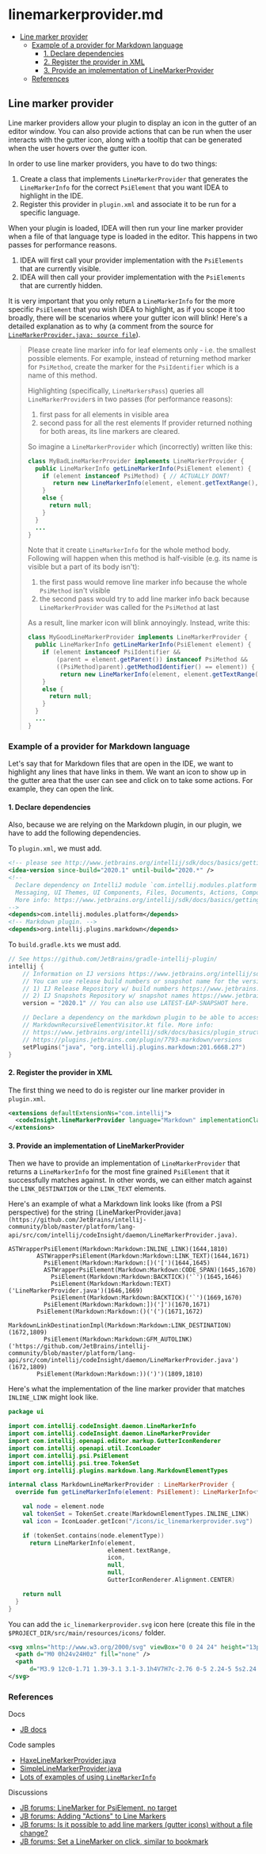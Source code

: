 # linemarkerprovider.md

<!-- START doctoc generated TOC please keep comment here to allow auto update -->
<!-- DON'T EDIT THIS SECTION, INSTEAD RE-RUN doctoc TO UPDATE -->

- [Line marker provider](#line-marker-provider)
  - [Example of a provider for Markdown language](#example-of-a-provider-for-markdown-language)
    - [1. Declare dependencies](#1-declare-dependencies)
    - [2. Register the provider in XML](#2-register-the-provider-in-xml)
    - [3. Provide an implementation of LineMarkerProvider](#3-provide-an-implementation-of-linemarkerprovider)
  - [References](#references)

<!-- END doctoc generated TOC please keep comment here to allow auto update -->

## Line marker provider

Line marker providers allow your plugin to display an icon in the gutter of an editor window. You can also provide
actions that can be run when the user interacts with the gutter icon, along with a tooltip that can be generated when
the user hovers over the gutter icon.

In order to use line marker providers, you have to do two things:

1. Create a class that implements `LineMarkerProvider` that generates the `LineMarkerInfo` for the correct `PsiElement`
   that you want IDEA to highlight in the IDE.
2. Register this provider in `plugin.xml` and associate it to be run for a specific language.

When your plugin is loaded, IDEA will then run your line marker provider when a file of that language type is loaded in
the editor. This happens in two passes for performance reasons.

1. IDEA will first call your provider implementation with the `PsiElements` that are currently visible.
2. IDEA will then call your provider implementation with the `PsiElements` that are currently hidden.

It is very important that you only return a `LineMarkerInfo` for the more specific `PsiElement` that you wish IDEA to
highlight, as if you scope it too broadly, there will be scenarios where your gutter icon will blink! Here's a detailed
explanation as to why (a comment from the source for
[`LineMarkerProvider.java: source file`](https://github.com/JetBrains/intellij-community/blob/master/platform/lang-api/src/com/intellij/codeInsight/daemon/LineMarkerProvider.java)).

> Please create line marker info for leaf elements only - i.e. the smallest possible elements. For example, instead of
> returning method marker for `PsiMethod`, create the marker for the `PsiIdentifier` which is a name of this method.
>
> Highlighting (specifically, `LineMarkersPass`) queries all `LineMarkerProvider`s in two passes (for performance
> reasons):
>
> 1. first pass for all elements in visible area
> 2. second pass for all the rest elements If provider returned nothing for both areas, its line markers are cleared.
>
> So imagine a `LineMarkerProvider` which (incorrectly) written like this:
>
> ```java
> class MyBadLineMarkerProvider implements LineMarkerProvider {
>   public LineMarkerInfo getLineMarkerInfo(PsiElement element) {
>     if (element instanceof PsiMethod) { // ACTUALLY DONT!
>        return new LineMarkerInfo(element, element.getTextRange(), icon, null,null, alignment);
>     }
>     else {
>       return null;
>     }
>   }
>   ...
> }
> ```
>
> Note that it create `LineMarkerInfo` for the whole method body. Following will happen when this method is half-visible
> (e.g. its name is visible but a part of its body isn't):
>
> 1. the first pass would remove line marker info because the whole `PsiMethod` isn't visible
> 2. the second pass would try to add line marker info back because `LineMarkerProvider` was called for the `PsiMethod`
>    at last
>
> As a result, line marker icon will blink annoyingly. Instead, write this:
>
> ```java
> class MyGoodLineMarkerProvider implements LineMarkerProvider {
>   public LineMarkerInfo getLineMarkerInfo(PsiElement element) {
>     if (element instanceof PsiIdentifier &&
>         (parent = element.getParent()) instanceof PsiMethod &&
>         ((PsiMethod)parent).getMethodIdentifier() == element)) { // aha, we are at method name
>          return new LineMarkerInfo(element, element.getTextRange(), icon, null,null, alignment);
>     }
>     else {
>       return null;
>     }
>   }
>   ...
> }
> ```

### Example of a provider for Markdown language

Let's say that for Markdown files that are open in the IDE, we want to highlight any lines that have links in them. We
want an icon to show up in the gutter area that the user can see and click on to take some actions. For example, they
can open the link.

#### 1. Declare dependencies

Also, because we are relying on the Markdown plugin, in our plugin, we have to add the following dependencies.

To `plugin.xml`, we must add.

```xml
<!-- please see http://www.jetbrains.org/intellij/sdk/docs/basics/getting_started/build_number_ranges.html for description -->
<idea-version since-build="2020.1" until-build="2020.*" />
<!--
  Declare dependency on IntelliJ module `com.intellij.modules.platform` which provides the following:
  Messaging, UI Themes, UI Components, Files, Documents, Actions, Components, Services, Extensions, Editors
  More info: https://www.jetbrains.org/intellij/sdk/docs/basics/getting_started/plugin_compatibility.html
-->
<depends>com.intellij.modules.platform</depends>
<!-- Markdown plugin. -->
<depends>org.intellij.plugins.markdown</depends>
```

To `build.gradle.kts` we must add.

```kotlin
// See https://github.com/JetBrains/gradle-intellij-plugin/
intellij {
    // Information on IJ versions https://www.jetbrains.org/intellij/sdk/docs/reference_guide/intellij_artifacts.html
    // You can use release build numbers or snapshot name for the version.
    // 1) IJ Release Repository w/ build numbers https://www.jetbrains.com/intellij-repository/releases/
    // 2) IJ Snapshots Repository w/ snapshot names https://www.jetbrains.com/intellij-repository/snapshots/
    version = "2020.1" // You can also use LATEST-EAP-SNAPSHOT here.

    // Declare a dependency on the markdown plugin to be able to access the
    // MarkdownRecursiveElementVisitor.kt file. More info:
    // https://www.jetbrains.org/intellij/sdk/docs/basics/plugin_structure/plugin_dependencies.html
    // https://plugins.jetbrains.com/plugin/7793-markdown/versions
    setPlugins("java", "org.intellij.plugins.markdown:201.6668.27")
}
```

#### 2. Register the provider in XML

The first thing we need to do is register our line marker provider in `plugin.xml`.

```xml
<extensions defaultExtensionNs="com.intellij">
  <codeInsight.lineMarkerProvider language="Markdown" implementationClass="ui.MarkdownLineMarkerProvider" />
</extensions>
```

#### 3. Provide an implementation of LineMarkerProvider

Then we have to provide an implementation of `LineMarkerProvider` that returns a `LineMarkerInfo` for the most fine
grained `PsiElement` that it successfully matches against. In other words, we can either match against the
`LINK_DESTINATION` or the `LINK_TEXT` elements.

Here's an example of what a Markdown link looks like (from a PSI perspective) for the string
`[`LineMarkerProvider.java`](https://github.com/JetBrains/intellij-community/blob/master/platform/lang-api/src/com/intellij/codeInsight/daemon/LineMarkerProvider.java)`.

```text
ASTWrapperPsiElement(Markdown:Markdown:INLINE_LINK)(1644,1810)
        ASTWrapperPsiElement(Markdown:Markdown:LINK_TEXT)(1644,1671)
          PsiElement(Markdown:Markdown:[)('[')(1644,1645)
          ASTWrapperPsiElement(Markdown:Markdown:CODE_SPAN)(1645,1670)
            PsiElement(Markdown:Markdown:BACKTICK)('`')(1645,1646)
            PsiElement(Markdown:Markdown:TEXT)('LineMarkerProvider.java')(1646,1669)
            PsiElement(Markdown:Markdown:BACKTICK)('`')(1669,1670)
          PsiElement(Markdown:Markdown:])(']')(1670,1671)
        PsiElement(Markdown:Markdown:()('(')(1671,1672)
        MarkdownLinkDestinationImpl(Markdown:Markdown:LINK_DESTINATION)(1672,1809)
          PsiElement(Markdown:Markdown:GFM_AUTOLINK)('https://github.com/JetBrains/intellij-community/blob/master/platform/lang-api/src/com/intellij/codeInsight/daemon/LineMarkerProvider.java')(1672,1809)
        PsiElement(Markdown:Markdown:))(')')(1809,1810)
```

Here's what the implementation of the line marker provider that matches `INLINE_LINK` might look like.

```kotlin
package ui

import com.intellij.codeInsight.daemon.LineMarkerInfo
import com.intellij.codeInsight.daemon.LineMarkerProvider
import com.intellij.openapi.editor.markup.GutterIconRenderer
import com.intellij.openapi.util.IconLoader
import com.intellij.psi.PsiElement
import com.intellij.psi.tree.TokenSet
import org.intellij.plugins.markdown.lang.MarkdownElementTypes

internal class MarkdownLineMarkerProvider : LineMarkerProvider {
  override fun getLineMarkerInfo(element: PsiElement): LineMarkerInfo<*>? {

    val node = element.node
    val tokenSet = TokenSet.create(MarkdownElementTypes.INLINE_LINK)
    val icon = IconLoader.getIcon("/icons/ic_linemarkerprovider.svg")

    if (tokenSet.contains(node.elementType))
      return LineMarkerInfo(element,
                            element.textRange,
                            icon,
                            null,
                            null,
                            GutterIconRenderer.Alignment.CENTER)

    return null
  }
}
```

You can add the `ic_linemarkerprovider.svg` icon here (create this file in the `$PROJECT_DIR/src/main/resources/icons/` folder.

```xml
<svg xmlns="http://www.w3.org/2000/svg" viewBox="0 0 24 24" height="13px" width="13px">
  <path d="M0 0h24v24H0z" fill="none" />
  <path
      d="M3.9 12c0-1.71 1.39-3.1 3.1-3.1h4V7H7c-2.76 0-5 2.24-5 5s2.24 5 5 5h4v-1.9H7c-1.71 0-3.1-1.39-3.1-3.1zM8 13h8v-2H8v2zm9-6h-4v1.9h4c1.71 0 3.1 1.39 3.1 3.1s-1.39 3.1-3.1 3.1h-4V17h4c2.76 0 5-2.24 5-5s-2.24-5-5-5z" />
</svg>
```

### References

Docs

- [JB docs](https://tinyurl.com/yc8mmrdl)

Code samples

- [HaxeLineMarkerProvider.java](https://tinyurl.com/yayn2or6)
- [SimpleLineMarkerProvider.java](https://tinyurl.com/ydgwt96k)
- [Lots of examples of using `LineMarkerInfo`](https://tinyurl.com/y9m2ckm6)

Discussions

- [JB forums: LineMarker for PsiElement, no target](https://tinyurl.com/y7ohdv2v)
- [JB forums: Adding "Actions" to Line Markers](https://tinyurl.com/y8gqlz3y)
- [JB forums: Is it possible to add line markers (gutter icons) without a file change?](https://tinyurl.com/ydhmzew9)
- [JB forums: Set a LineMarker on click, similar to bookmark](https://tinyurl.com/yd49fc44)
